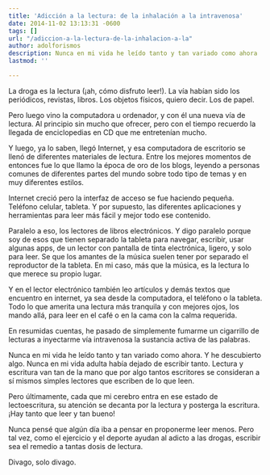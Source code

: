 ```yaml
---
title: 'Adicción a la lectura: de la inhalación a la intravenosa'
date: 2014-11-02 13:13:31 -0600
tags: []
url: "/adiccion-a-la-lectura-de-la-inhalacion-a-la"
author: adolforismos
description: Nunca en mi vida he leído tanto y tan variado como ahora
lastmod: ''

---
```

La droga es la lectura (¡ah, cómo disfruto leer!). La vía habían sido los periódicos, revistas, libros. Los objetos físicos, quiero decir. Los de papel.

Pero luego vino la computadora u ordenador, y con él una nueva vía de lectura. Al principio sin mucho que ofrecer, pero con el tiempo recuerdo la llegada de enciclopedias en CD que me entretenían mucho.

Y luego, ya lo saben, llegó Internet, y esa computadora de escritorio se llenó de diferentes materiales de lectura. Entre los mejores momentos de entonces fue lo que llamo la época de oro de los blogs, leyendo a personas comunes de diferentes partes del mundo sobre todo tipo de temas y en muy diferentes estilos.

Internet creció pero la interfaz de acceso se fue haciendo pequeña. Teléfono celular, tableta. Y por supuesto, las diferentes aplicaciones y herramientas para leer más fácil y mejor todo ese contenido.

Paralelo a eso, los lectores de libros electrónicos. Y digo paralelo porque soy de esos que tienen separado la tableta para navegar, escribir, usar algunas apps, de un lector con pantalla de tinta electrónica, ligero, y solo para leer. Se que los amantes de la música suelen tener por separado el reproductor de la tableta. En mi caso, más que la música, es la lectura lo que merece su propio lugar.

Y en el lector electrónico también leo artículos y demás textos que encuentro en internet, ya sea desde la computadora, el teléfono o la tableta. Todo lo que amerita una lectura más tranquila y con mejores ojos, los mando allá, para leer en el café o en la cama con la calma requerida.

En resumidas cuentas, he pasado de simplemente fumarme un cigarrillo de lecturas a inyectarme vía intravenosa la sustancia activa de las palabras.

Nunca en mi vida he leído tanto y tan variado como ahora. Y he descubierto algo. Nunca en mi vida adulta había dejado de escribir tanto. Lectura y escritura van tan de la mano que por algo tantos escritores se consideran a sí mismos simples lectores que escriben de lo que leen.

Pero últimamente, cada que mi cerebro entra en ese estado de lectoescritura, su atención se decanta por la lectura y posterga la escritura. ¡Hay tanto que leer y tan bueno!

Nunca pensé que algún día iba a pensar en proponerme leer menos. Pero tal vez, como el ejercicio y el deporte ayudan al adicto a las drogas, escribir sea el remedio a tantas dosis de lectura.

Divago, solo divago.
